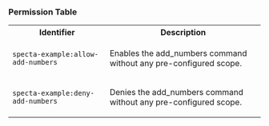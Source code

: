 
### Permission Table 

<table>
<tr>
<th>Identifier</th>
<th>Description</th>
</tr>


<tr>
<td>

`specta-example:allow-add-numbers`

</td>
<td>

Enables the add_numbers command without any pre-configured scope.

</td>
</tr>

<tr>
<td>

`specta-example:deny-add-numbers`

</td>
<td>

Denies the add_numbers command without any pre-configured scope.

</td>
</tr>
</table>
